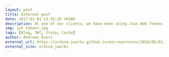```yaml
---
layout: post
title: External post
date: 2017-01-01 13:32:20 +0300
description: At one of our clients, we have been using Json Web Tokens quite extensively. We even use it to persist state on the client.
img: jwt-tokens.jpg
tags: [Blog, JWT, State, Cache]
author: Andreas Evers
external_url: https://ordina-jworks.github.io/microservices/2016/05/01/Using-JWT-Tokens-for-State-Transfer.html
external_site: ordina-jworks
---
```

